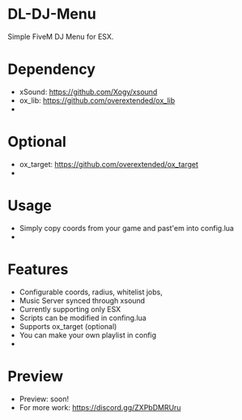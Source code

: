 # DL-DJ-Menu
Simple FiveM DJ Menu for ESX.

# Dependency
- xSound: https://github.com/Xogy/xsound
- ox_lib: https://github.com/overextended/ox_lib
- 
# Optional
- ox_target: https://github.com/overextended/ox_target
- 
# Usage
- Simply copy coords from your game and past'em into config.lua
- 
# Features
- Configurable coords, radius, whitelist jobs, 
- Music Server synced through xsound
- Currently supporting only ESX
- Scripts can be modified in confing.lua
- Supports ox_target (optional)
- You can make your own playlist in config
- 
# Preview
- Preview: soon!
- For more work: https://discord.gg/ZXPbDMRUru
